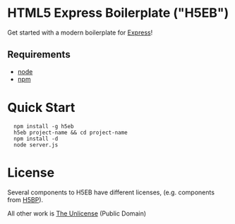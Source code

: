
# HTML5 Express Boilerplate ("H5EB")

Get started with a modern boilerplate for [Express](http://expressjs.com)!

## Requirements
  * [node](https://github.com/joyent/node)
  * [npm](https://github.com/isaacs/npm)

# Quick Start

      npm install -g h5eb
      h5eb project-name && cd project-name
      npm install -d
      node server.js

# License

Several components to H5EB have different licenses, (e.g. components from [H5BP](https://github.com/paulirish/html5-boilerplate)).

All other work is [The Unlicense](http://unlicense.org/) (Public Domain)

